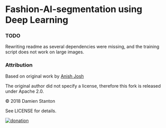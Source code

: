# Fashion-AI-segmentation using Deep Learning

### TODO
Rewriting readme as several dependencies were missing, and the training script does not work on large images.


### Attribution

Based on original work by [Anish Josh](josh.anish1@gmail.com)

The original author did not specify a license, therefore this fork is released under Apache 2.0.

© 2018 Damien Stanton

See LICENSE for details.

[![donation](https://img.shields.io/badge/☕️_-Buy_me_coffee-green.svg)](https://paypal.me/damienstanton)
